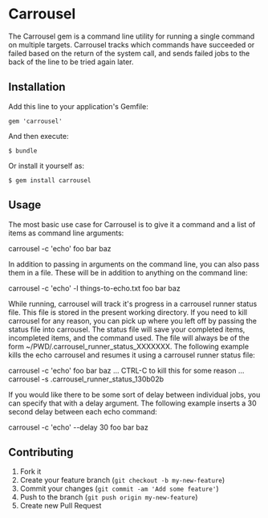 # Carrousel

The Carrousel gem is a command line utility for running a single command on
multiple targets. Carrousel tracks which commands have succeeded or failed
based on the return of the system call, and sends failed jobs to the back of
the line to be tried again later.

## Installation

Add this line to your application's Gemfile:

    gem 'carrousel'

And then execute:

    $ bundle

Or install it yourself as:

    $ gem install carrousel

## Usage

The most basic use case for Carrousel is to give it a command and a list of
items as command line arguments:

  carrousel -c 'echo' foo bar baz

In addition to passing in arguments on the command line, you can also pass them
in a file. These will be in addition to anything on the command line:

  carrousel -c 'echo' -l things-to-echo.txt foo bar baz

While running, carrousel will track it's progress in a carrousel runner status
file. This file is stored in the present working directory. If you need to kill
carrousel for any reason, you can pick up where you left off by passing the
status file into carrousel. The status file will save your completed items,
incompleted items, and the command used. The file will always be of the form
~/PWD/.carrousel\_runner\_status\_XXXXXXX. The following example kills the echo
carrousel and resumes it using a carrousel runner status file:

  carrousel -c 'echo' foo bar baz
  ... CTRL-C to kill this for some reason ...
  carrousel -s .carrousel\_runner\_status\_130b02b

If you would like there to be some sort of delay between individual jobs, you
can specify that with a delay argument. The following example inserts a 30
second delay between each echo command:

  carrousel -c 'echo' --delay 30 foo bar baz
  

## Contributing

1. Fork it
2. Create your feature branch (`git checkout -b my-new-feature`)
3. Commit your changes (`git commit -am 'Add some feature'`)
4. Push to the branch (`git push origin my-new-feature`)
5. Create new Pull Request
